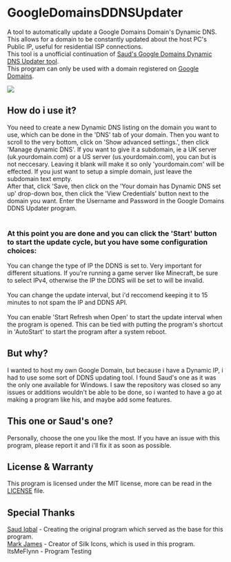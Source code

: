 # GoogleDomainsDDNSUpdater
A tool to automatically update a Google Domains Domain's Dynamic DNS.<br>
This allows for a domain to be constantly updated about the host PC's Public IP, useful for residential ISP connections.
<br>This tool is a unofficial continuation of [Saud's Google Domains Dynamic DNS Updater tool](https://github.com/saudiqbal/SaudsGoogleDomainsDynamicDNSUpdater).
<br>This program can only be used with a domain registered on [Google Domains](https://domains.google.com/registrar/).

![](https://cdn.discordapp.com/attachments/755457361472258069/1059966344214360106/GDDDNSUPreview1.png)

## How do i use it?
You need to create a new Dynamic DNS listing on the domain you want to use, which can be done in the 'DNS' tab of your domain.
Then you want to scroll to the very bottom, click on 'Show advanced settings.', then click 'Manage dynamic DNS'.
If you want to give it a subdomain, ie a UK server (uk.yourdomain.com) or a US server (us.yourdomain.com), you can but is not neccesary.
Leaving it blank will make it so only 'yourdomain.com' will be effected. If you just want to setup a simple domain, just leave the subdomain text
empty.<br>After that, click 'Save, then click on the 'Your domain has Dynamic DNS set up' drop-down box, then click the 'View Credentials' 
button next to the domain you want. Enter the Username and Password in the Google Domains DDNS Updater program.
<br><br>
### At this point you are done and you can click the 'Start' button to start the update cycle, but you have some configuration choices:
You can change the type of IP the DDNS is set to. Very important for different situations. If you're running a game server like Minecraft, be sure
to select IPv4, otherwise the IP the DDNS will be set to will be invalid.<br><br>
You can change the update interval, but i'd reccomend keeping it to 15 minutes to not spam the IP and DDNS API.<br><br>
You can enable 'Start Refresh when Open' to start the update interval when the program is opened. This can be tied with putting the program's
shortcut in 'AutoStart' to start the program after a system reboot.


## But why?
I wanted to host my own Google Domain, but because i have a Dynamic IP, i had to use some sort of DDNS updating tool.
I found Saud's one as it was the only one available for Windows. I saw the repository was closed so any issues or additions wouldn't be able to be done,
so i wanted to have a go at making a program like his, and maybe add some features.

## This one or Saud's one?
Personally, choose the one you like the most. If you have an issue with this program, please report it and i'll fix it as soon as possible.

## License & Warranty
This program is licensed under the MIT license, more can be read in the [LICENSE](https://github.com/rmod8/GoogleDomainsDDNSUpdater/blob/main/LICENSE.txt) file.

## Special Thanks
[Saud Iqbal](https://github.com/saudiqbal) - Creating the original program which served as the base for this program.<br>
[Mark James](http://www.famfamfam.com/about/) - Creator of Silk Icons, which is used in this program.<br>
ItsMeFlynn - Program Testing
